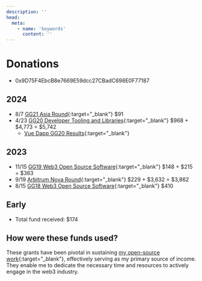 ```yaml
---
description: ''
head:
  meta:
    - name: 'keywords'
      content: ''
---
```


# Donations

- 0x9D75F4EbcB8e7669E59dcc27CBadC698E0F77187


## 2024

- 8/7 [GG21 Asia Round](https://explorer.gitcoin.co/?utm_source=grants.gitcoin.co&utm_medium=internal_link&utm_campaign=gg19&utm_content=community-rounds#/round/10/44/83){:target="_blank"} $91
- 4/23 [GG20 Developer Tooling and Libraries](https://explorer.gitcoin.co/#/round/42161/27/19){:target="_blank"} $968 + $4,773 = $5,742
  - [Vue Dapp GG20 Results](https://vue-dapp-donations.vercel.app/){:target="_blank"}

## 2023
- 11/15 [GG19 Web3 Open Source Software](https://gitcoindonordata.xyz/projects/vue-dapp/rounds/0xd4cc0dd193c7dc1d665ae244ce12d7fab337a008){:target="_blank"} $148 + $215 = $363
- 9/19 [Arbitrum Nova Round](https://explorer.gitcoin.co/#/round/42161/0x1d16f0eedf8ced25f288056ddcbb653d0f0451ad/0x1d16f0eedf8ced25f288056ddcbb653d0f0451ad-7){:target="_blank"} $229 + $3,632 = $3,862
- 8/15 [GG18 Web3 Open Source Software](https://gitcoindonordata.xyz/projects/vue-dapp/rounds/0x8de918f0163b2021839a8d84954dd7e8e151326d){:target="_blank"} $410

## Early
- Total fund received: $174

## How were these funds used?

These grants have been pivotal in sustaining [my open-source work](https://github.com/johnson86tw){:target="_blank"}, effectively serving as my primary source of income. They enable me to dedicate the necessary time and resources to actively engage in the web3 industry.
